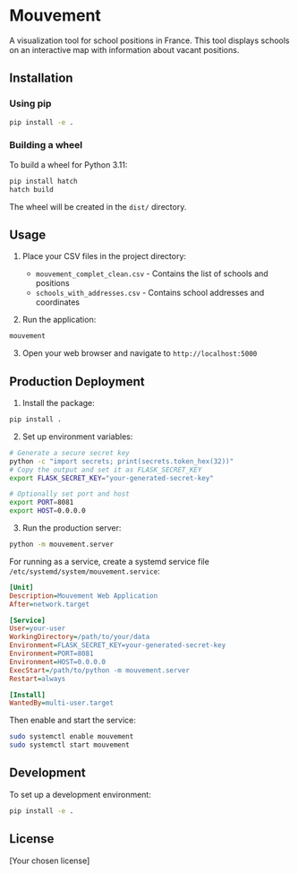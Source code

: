 # Mouvement

A visualization tool for school positions in France. This tool displays schools on an interactive map with information about vacant positions.

## Installation

### Using pip

```bash
pip install -e .
```

### Building a wheel

To build a wheel for Python 3.11:

```bash
pip install hatch
hatch build
```

The wheel will be created in the `dist/` directory.

## Usage

1. Place your CSV files in the project directory:
   - `mouvement_complet_clean.csv` - Contains the list of schools and positions
   - `schools_with_addresses.csv` - Contains school addresses and coordinates

2. Run the application:
```bash
mouvement
```

3. Open your web browser and navigate to `http://localhost:5000`

## Production Deployment

1. Install the package:
```bash
pip install .
```

2. Set up environment variables:
```bash
# Generate a secure secret key
python -c "import secrets; print(secrets.token_hex(32))"
# Copy the output and set it as FLASK_SECRET_KEY
export FLASK_SECRET_KEY="your-generated-secret-key"

# Optionally set port and host
export PORT=8081
export HOST=0.0.0.0
```

3. Run the production server:
```bash
python -m mouvement.server
```

For running as a service, create a systemd service file `/etc/systemd/system/mouvement.service`:
```ini
[Unit]
Description=Mouvement Web Application
After=network.target

[Service]
User=your-user
WorkingDirectory=/path/to/your/data
Environment=FLASK_SECRET_KEY=your-generated-secret-key
Environment=PORT=8081
Environment=HOST=0.0.0.0
ExecStart=/path/to/python -m mouvement.server
Restart=always

[Install]
WantedBy=multi-user.target
```

Then enable and start the service:
```bash
sudo systemctl enable mouvement
sudo systemctl start mouvement
```

## Development

To set up a development environment:

```bash
pip install -e .
```

## License

[Your chosen license] 
